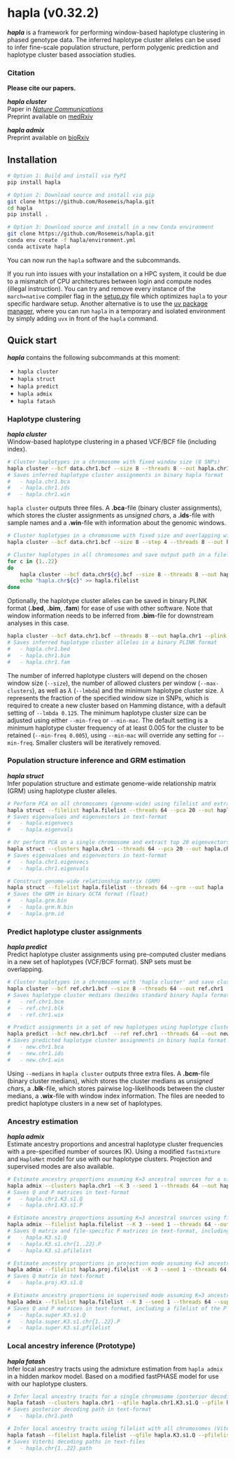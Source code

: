 # hapla (v0.32.2)
***hapla*** is a framework for performing window-based haplotype clustering in phased genotype data. The inferred haplotype cluster alleles can be used to infer fine-scale population structure, perform polygenic prediction and haplotype cluster based association studies.

### Citation
**Please cite our papers.**

***hapla cluster***\
Paper in [*Nature Communications*](https://doi.org/10.1038/s41467-024-55477-3)\
Preprint available on [medRxiv](https://doi.org/10.1101/2024.04.30.24306654)

***hapla admix***\
Preprint available on [bioRxiv](https://doi.org/10.1101/2025.09.02.673718)

## Installation
```bash
# Option 1: Build and install via PyPI
pip install hapla

# Option 2: Download source and install via pip
git clone https://github.com/Rosemeis/hapla.git
cd hapla
pip install .

# Option 3: Download source and install in a new Conda environment
git clone https://github.com/Rosemeis/hapla.git
conda env create -f hapla/environment.yml
conda activate hapla
```
You can now run the `hapla` software and the subcommands. 

If you run into issues with your installation on a HPC system, it could be due to a mismatch of CPU architectures between login and compute nodes (illegal instruction). You can try and remove every instance of the `march=native` compiler flag in the [setup.py](./setup.py) file which optimizes `hapla` to your specific hardware setup. Another alternative is to use the [uv package manager](https://docs.astral.sh/uv/), where you can run `hapla` in a temporary and isolated environment by simply adding `uvx` in front of the `hapla` command.

## Quick start
***hapla*** contains the following subcommands at this moment:
- `hapla cluster`
- `hapla struct`
- `hapla predict`
- `hapla admix`
- `hapla fatash`


### Haplotype clustering
***hapla cluster***\
Window-based haplotype clustering in a phased VCF/BCF file (including index).
```bash
# Cluster haplotypes in a chromosome with fixed window size (8 SNPs)
hapla cluster --bcf data.chr1.bcf --size 8 --threads 8 --out hapla.chr1
# Saves inferred haplotype cluster assignments in binary hapla format
#	- hapla.chr1.bca
#	- hapla.chr1.ids
#	- hapla.chr1.win
```
`hapla cluster` outputs three files. A **.bca**-file (binary cluster assignments), which stores the cluster assignments as *unsigned char*s, a **.ids**-file with sample names and a **.win**-file with information about the genomic windows.

```bash
# Cluster haplotypes in a chromosome with fixed size and overlapping windows (step size 4)
hapla cluster --bcf data.chr1.bcf --size 8 --step 4 --threads 8 --out hapla.chr1

# Cluster haplotypes in all chromosomes and save output path in a filelist
for c in {1..22}
do
	hapla cluster --bcf data.chr${c}.bcf --size 8 --threads 8 --out hapla.chr${c}
	echo "hapla.chr${c}" >> hapla.filelist
done
```

Optionally, the haplotype cluster alleles can be saved in binary PLINK format (**.bed**, **.bim**, **.fam**) for ease of use with other software. Note that window information needs to be inferred from **.bim**-file for downstream analyses in this case.
```bash
hapla cluster --bcf data.chr1.bcf --threads 8 --out hapla.chr1 --plink
# Saves inferred haplotype cluster alleles in a binary PLINK format
#	- hapla.chr1.bed
#	- hapla.chr1.bim
#	- hapla.chr1.fam
```

The number of inferred haplotype clusters will depend on the chosen window size (`--size`), the number of allowed clusters per window (`--max-clusters`), as well as $\lambda$ (`--lmbda`) and the minimum haplotype cluster size. $\lambda$ represents the fraction of the specified window size in SNPs, which is required to create a new cluster based on Hamming distance, with a default setting of `--lmbda 0.125`.  The minimum haplotype cluster size can be adjusted using either `--min-freq` or `--min-mac`. The default setting is a minimum haplotype cluster frequency of at least 0.005 for the cluster to be retained (`--min-freq 0.005`), using `--min-mac` will override any setting for `--min-freq`. Smaller clusters will be iteratively removed.


### Population structure inference and GRM estimation
***hapla struct***\
Infer population structure and estimate genome-wide relationship matrix (GRM) using haplotype cluster alleles.
```bash
# Perform PCA on all chromosomes (genome-wide) using filelist and extract top 20 eigenvectors
hapla struct --filelist hapla.filelist --threads 64 --pca 20 --out hapla
# Saves eigenvalues and eigenvectors in text-format
#	- hapla.eigenvecs
#	- hapla.eigenvals

# Or perform PCA on a single chromosome and extract top 20 eigenvectors
hapla struct --clusters hapla.chr1 --threads 64 --pca 20 --out hapla.chr1
# Saves eigenvalues and eigenvectors in text-format
#	- hapla.chr1.eigenvecs
#	- hapla.chr1.eigenvals

# Construct genome-wide relationship matrix (GRM)
hapla struct --filelist hapla.filelist --threads 64 --grm --out hapla
# Saves the GRM in binary GCTA format (float)
#	- hapla.grm.bin
#	- hapla.grm.N.bin
#	- hapla.grm.id
```

### Predict haplotype cluster assignments
***hapla predict***\
Predict haplotype cluster assignments using pre-computed cluster medians in a new set of haplotypes (VCF/BCF format). SNP sets must be overlapping.
```bash
# Cluster haplotypes in a chromosome with 'hapla cluster' and save cluster medians (--medians)
hapla cluster --bcf ref.chr1.bcf --size 8 --threads 64 --out ref.chr1 --medians
# Saves haplotype cluster medians (besides standard binary hapla format)
#	- ref.chr1.bcm
#	- ref.chr1.blk
#	- ref.chr1.wix

# Predict assignments in a set of new haplotypes using haplotype cluster medians
hapla predict --bcf new.chr1.bcf  --ref ref.chr1 --threads 64 --out new.chr1
# Saves predicted haplotype cluster assignments in binary hapla format
#	- new.chr1.bca
#	- new.chr1.ids
#	- new.chr1.win
```
Using `--medians` in `hapla cluster` outputs three extra files. A **.bcm**-file (binary cluster medians), which stores the cluster medians as *unsigned char*s, a **.blk**-file, which stores pairwise log-likelihoods between the cluster medians, a **.wix**-file with window index information. The files are needed to predict haplotype clusters in a new set of haplotypes.


### Ancestry estimation
***hapla admix***\
Estimate ancestry proportions and ancestral haplotype cluster frequencies with a pre-specified number of sources (K). Using a modified `fastmixture` and `HaploNet` model for use with our haplotype clusters. Projection and supervised modes are also available.
```bash
# Estimate ancestry proportions assuming K=3 ancestral sources for a single chromosome
hapla admix --clusters hapla.chr1 --K 3 --seed 1 --threads 64 --out hapla.chr1
# Saves Q and P matrices in text-format
#	- hapla.chr1.K3.s1.Q
#	- hapla.chr1.K3.s1.P

# Estimate ancestry proportions assuming K=3 ancestral sources using filelist with all chromosomes
hapla admix --filelist hapla.filelist --K 3 --seed 1 --threads 64 --out hapla
# Saves Q matrix and file-specific P matrices in text-format, including a filelist of the P matrices
#	- hapla.K3.s1.Q
#	- hapla.K3.s1.chr{1..22}.P
#	- hapla.K3.s1.pfilelist

# Estimate ancestry proportions in projection mode assuming K=3 ancestral sources using filelist with all chromosomes. Provide previously estimated ancestral haplotype cluster frequencies.
hapla admix --filelist hapla.proj.filelist --K 3 --seed 1 --threads 64 --projection hapla.K3.s1.pfilelist --out hapla.proj
# Saves Q matrix in text-format
#	- hapla.proj.K3.s1.Q

# Estimate ancestry proportions in supervised mode assuming K=3 ancestral sources using filelist with all chromosomes. Provide a single column text-file with population labels of the samples as integers, where 0 indicates no label.
hapla admix --filelist hapla.filelist --K 3 --seed 1 --threads 64 --supervised hapla.labels --out hapla.super
# Saves Q and P matrices in text-format, including a filelist of the P matrices
#	- hapla.super.K3.s1.Q
#	- hapla.super.K3.s1.chr{1..22}.P
#	- hapla.super.K3.s1.pfilelist
```


### Local ancestry inference (Prototype)
***hapla fatash***\
Infer local ancestry tracts using the admixture estimation from `hapla admix` in a hidden markov model. Based on a modified fastPHASE model for use with our haplotype clusters.
```bash
# Infer local ancestry tracts for a single chromosome (posterior decoding)
hapla fatash --clusters hapla.chr1 --qfile hapla.chr1.K3.s1.Q --pfile hapla.chr1.K3.s1.P --threads 16 --out hapla.chr1
# Saves posterior decoding path in text-format
#	- hapla.chr1.path

# Infer local ancestry tracts using filelist with all chromosomes (Viterbi decoding)
hapla fatash --filelist hapla.filelist --qfile hapla.K3.s1.Q --pfilelist hapla.K3.s1.pfilelist --threads 16 --out hapla --viterbi
# Saves Viterbi decoding paths in text-files
#	- hapla.chr{1..22}.path
```
